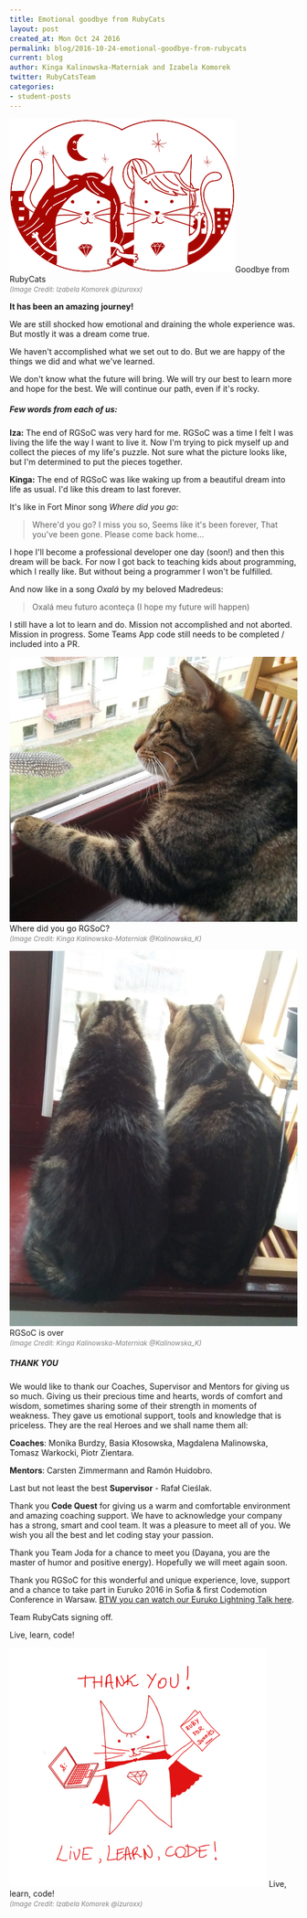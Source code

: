 ```yaml
---
title: Emotional goodbye from RubyCats
layout: post
created_at: Mon Oct 24 2016
permalink: blog/2016-10-24-emotional-goodbye-from-rubycats
current: blog
author: Kinga Kalinowska-Materniak and Izabela Komorek
twitter: RubyCatsTeam
categories: 
- student-posts
---
```


![RubyCats goodbye](/img/blog/2016/rubycats_goodbye.png)<span class ="image-credits">Goodbye from RubyCats</span><br><font color="grey"><small><i>(Image Credit: Izabela Komorek @izuroxx)</i></small></font>

**It has been an amazing journey!**

We are still shocked how emotional and draining the whole experience was. But mostly it was a dream come true.

We haven't accomplished what we set out to do. But we are happy of the things we did and what we've learned.

We don't know what the future will bring. We will try our best to learn more and hope for the best. We will continue our path, even if it's rocky.



##### **Few words from each of us:**

**Iza:**
The end of RGSoC was very hard for me. RGSoC was a time I felt I was living the life the way I want to live it. Now I'm trying to pick myself up and collect the pieces of my life's puzzle. Not sure what the picture looks like, but I'm determined to put the pieces together.
 
**Kinga:**
The end of RGSoC was like waking up from a beautiful dream into life as usual. I'd like this dream to last forever. 

It's like in Fort Minor song *Where did you go*:

>Where'd you go?
>I miss you so,
>Seems like it's been forever,
>That you've been gone.
>Please come back home...

I hope I'll become a professional developer one day (soon!) and then this dream will be back. For now I got back to teaching kids about programming, which I really like. But without being a programmer I won't be fulfilled.

And now like in a song *Oxalá* by my beloved Madredeus:

>Oxalá meu futuro aconteça (I hope my future will happen)

I still have a lot to learn and do. Mission not accomplished and not aborted. Mission in progress. Some Teams App code still needs to be completed / included into a PR.

![RGSoC where did you go?](/img/blog/2016/rubycats_where.jpg)<span class ="image-credits">Where did you go RGSoC?</span><br><font color="grey"><small><i>(Image Credit: Kinga Kalinowska-Materniak @Kalinowska_K)</i></small></font>

![RGSoC is over](/img/blog/2016/rubycats_over.jpg)<span class ="image-credits">RGSoC is over</span><br><font color="grey"><small><i>(Image Credit: Kinga Kalinowska-Materniak @Kalinowska_K)</i></small></font>

##### ***THANK YOU***

We would like to thank our Coaches, Supervisor and Mentors for giving us so much. Giving us their precious time and hearts, words of comfort and wisdom, sometimes sharing some of their strength in moments of weakness. They gave us emotional support, tools and knowledge that is priceless. They are the real Heroes and we shall name them all: 

**Coaches**: Monika Burdzy, Basia Kłosowska, Magdalena Malinowska, Tomasz Warkocki, Piotr Zientara.

**Mentors**: Carsten Zimmermann and Ramón Huidobro.

Last but not least the best **Supervisor** - Rafał Cieślak.

Thank you **Code Quest** for giving us a warm and comfortable environment and amazing coaching support. We have to acknowledge your company has a strong, smart and cool team. It was a pleasure to meet all of you. We wish you all the best and let coding stay your passion.

Thank you Team Joda for a chance to meet you (Dayana, you are the master of humor and positive energy). Hopefully we will meet again soon. 

Thank you RGSoC for this wonderful and unique experience, love, support and a chance to take part in Euruko 2016 in Sofia & first Codemotion Conference in Warsaw.
[BTW you can watch our Euruko Lightning Talk here](http://www.youtube.com/watch?v=UehkClMTJDw&t=11m28s).

Team RubyCats signing off.

Live, learn, code!

![RubyCat says: live, learn, code!](/img/blog/2016/rubycats_words.png)<span class ="image-credits"> Live, learn, code! </span><br><font color="grey"><small><i>(Image Credit: Izabela Komorek @izuroxx)</i></small></font>